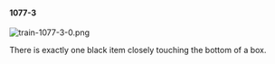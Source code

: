#### 1077-3
![train-1077-3-0.png](https://github.com/lil-lab/nlvr/raw/master/nlvr/train/images/41/train-1077-3-0.png "train-1077-3-0.png")

There is exactly one black item closely touching the bottom of a box.